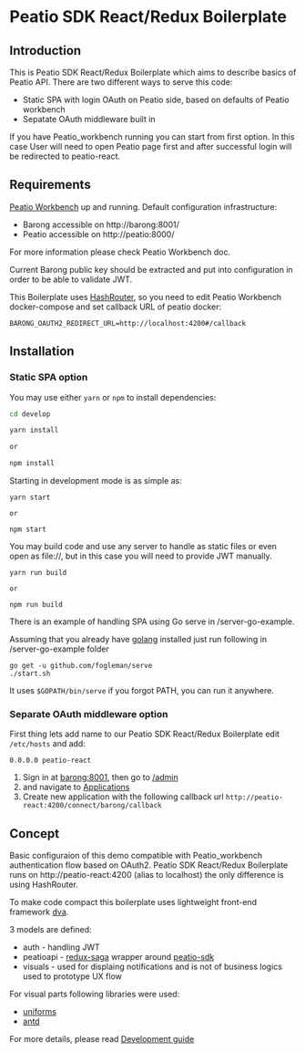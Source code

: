 # Peatio SDK React/Redux Boilerplate 


## Introduction

This is Peatio SDK React/Redux Boilerplate which aims to describe basics of Peatio API. There are two different ways to serve 
this code: 

* Static SPA with login OAuth on Peatio side, based on defaults of Peatio workbench
* Sepatate OAuth middleware built in

If you have Peatio_workbench running you can start from first option. In this case User will need to open Peatio page first
and after successful login will be redirected to peatio-react.

## Requirements

[Peatio Workbench](https://github.com/rubykube/workbench) up and running. 
Default configuration infrastructure:

* Barong accessible on http://barong:8001/
* Peatio accessible on http://peatio:8000/

For more information please check Peatio Workbench doc.

Current Barong public key should be extracted and put into configuration in order to be able to validate JWT.

This Boilerplate uses [HashRouter](https://github.com/ReactTraining/react-router/blob/master/packages/react-router-dom/docs/api/HashRouter.md),
so you need to edit Peatio Workbench docker-compose and set callback URL of peatio docker:

```
BARONG_OAUTH2_REDIRECT_URL=http://localhost:4200#/callback
```

## Installation



### Static SPA option

You may use either `yarn` or `npm` to install dependencies:

```bash
cd develop

yarn install

or

npm install
```

Starting in development mode is as simple as:

```
yarn start

or 

npm start
```

You may build code and use any server to handle as static files or even open as file://, but in this case you will need to provide JWT manually. 

```
yarn run build

or 

npm run build
```

There is an example of handling SPA using Go serve in /server-go-example.

Assuming that you already have [golang](https://golang.org/) installed just run following in /server-go-example folder

```
go get -u github.com/fogleman/serve
./start.sh
```

It uses `$GOPATH/bin/serve` if you forgot PATH, you can run it anywhere.

### Separate OAuth middleware option

First thing lets add name to our Peatio SDK React/Redux Boilerplate edit `/etc/hosts` and add:

```
0.0.0.0 peatio-react
```

1. Sign in at [barong:8001](http://barong:8001), then go to [/admin](http://barong:8001/admin)
2. and navigate to [Applications](http://barong:8001/oauth/applications)
3. Create new application with the following callback url `http://peatio-react:4200/connect/barong/callback`

## Concept

Basic configuraion of this demo compatible with Peatio_workbench authentication flow based on OAuth2. 
Peatio SDK React/Redux Boilerplate runs on http://peatio-react:4200 (alias to localhost) the only difference is using HashRouter.

To make code compact this boilerplate uses lightweight front-end framework [dva](https://github.com/dvajs/dva).

3 models are defined:

* auth - handling JWT
* peatioapi - [redux-saga](https://github.com/redux-saga/redux-saga) wrapper around [peatio-sdk](https://github.com/rubykube/peatio-sdk)
* visuals - used for displaing notifications and is not of business logics used to prototype UX flow

For visual parts following libraries were used:

* [uniforms](https://www.npmjs.com/package/uniforms)
* [antd](https://www.npmjs.com/package/antd)


For more details, please read [Development guide](doc/develop.md)